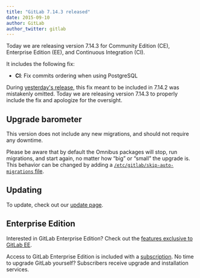 ```yaml
---
title: "GitLab 7.14.3 released"
date: 2015-09-10
author: GitLab
author_twitter: gitlab
---
```


Today we are releasing version 7.14.3 for Community Edition (CE), Enterprise
Edition (EE), and Continuous Integration (CI).

It includes the following fix:

- **CI**: Fix commits ordering when using PostgreSQL

During [yesterday's release], this fix meant to be included in 7.14.2 was
mistakenly omitted. Today we are releasing version 7.14.3 to properly include
the fix and apologize for the oversight.

<!-- more -->

## Upgrade barometer

This version does not include any new migrations, and should not require any
downtime.

Please be aware that by default the Omnibus packages will stop, run migrations,
and start again, no matter how “big” or “small” the upgrade is. This behavior
can be changed by adding a [`/etc/gitlab/skip-auto-migrations`
file](http://doc.gitlab.com/omnibus/update/README.html).

## Updating

To update, check out our [update page](https://about.gitlab.com/update).

## Enterprise Edition

Interested in GitLab Enterprise Edition?
Check out the [features exclusive to GitLab EE](https://about.gitlab.com/features/#enterprise).

Access to GitLab Enterprise Edition is included with a [subscription](http://www.gitlab.com/pricing).
No time to upgrade GitLab yourself?
Subscribers receive upgrade and installation services.

[yesterday's release]: /2015/09/09/gitlab-7-dot-14-dot-2-released/
[update guide]: https://gitlab.com/gitlab-org/gitlab-ce/blob/7-14-stable/doc/update/7.13-to-7.14.md
[Update gitlab-shell]: https://gitlab.com/gitlab-org/gitlab-ce/blob/7-14-stable/doc/update/7.13-to-7.14.md#4-update-gitlab-shell
[Install libs, migrations, etc.]: https://gitlab.com/gitlab-org/gitlab-ce/blob/7-14-stable/doc/update/7.13-to-7.14.md#5-install-libs-migrations-etc
